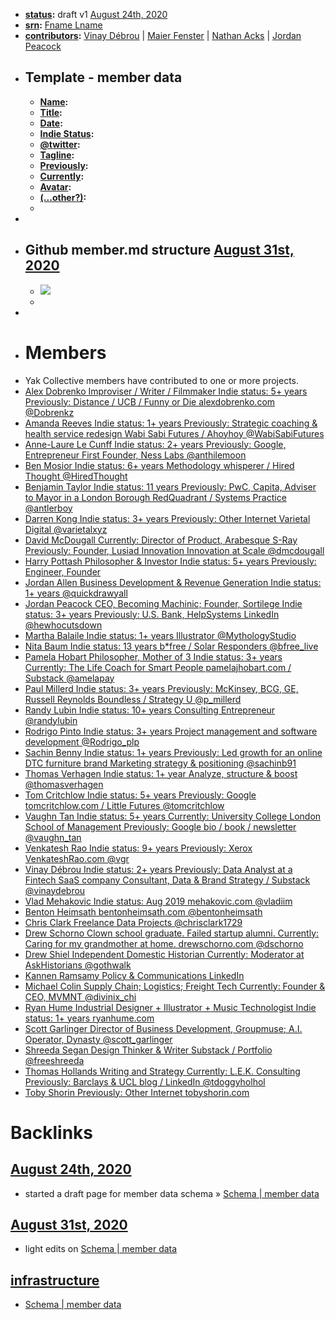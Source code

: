 - **[status](<status.md>):** draft v1 [August 24th, 2020](<August 24th, 2020.md>)
- **[srn](<srn.md>):** [Fname Lname](<Fname Lname.md>)
- **[contributors](<contributors.md>):** [Vinay Débrou](<Vinay Débrou.md>) | [Maier Fenster](<Maier Fenster.md>) | [Nathan Acks](<Nathan Acks.md>) | [Jordan Peacock](<Jordan Peacock.md>)
- ## Template - member data
    - **[Name](<Name.md>):**
    - **[Title](<Title.md>):** 
    - **[Date](<Date.md>):** 
    - **[Indie Status](<Indie Status.md>):**
    - **[@twitter](<@twitter.md>):**
    - **[Tagline](<Tagline.md>):** 
    - **[Previously](<Previously.md>):**
    - **[Currently](<Currently.md>):**
    - **[Avatar](<Avatar.md>):** 
    - **[(...other?)](<(...other?).md>):**
    - 
- 
- ## Github member.md structure [August 31st, 2020](<August 31st, 2020.md>)
    - ![](https://firebasestorage.googleapis.com/v0/b/firescript-577a2.appspot.com/o/imgs%2Fapp%2FArtOfGig%2FHEvvWCbTUm.png?alt=media&token=10227c51-5eeb-483f-b81d-41eabc410560)
    - 
- 
- # Members
- Yak Collective members have contributed to one or more projects.
- [   Alex Dobrenko Improviser / Writer / Filmmaker Indie status: 5+ years Previously: Distance / UCB / Funny or Die  alexdobrenko.com    @Dobrenkz  ](https://www.yakcollective.org/members/alex-dobrenko/)
- [   Amanda Reeves Indie status: 1+ years Previously: Strategic coaching & health service redesign  Wabi Sabi Futures / Ahoyhoy    @WabiSabiFutures  ](https://www.yakcollective.org/members/amanda-reeves/)
- [   Anne-Laure Le Cunff Indie status: 2+ years Previously: Google, Entrepreneur First  Founder, Ness Labs    @anthilemoon  ](https://www.yakcollective.org/members/anne-laure-le-cunff/)
- [   Ben Mosior Indie status: 6+ years  Methodology whisperer / Hired Thought    @HiredThought  ](https://www.yakcollective.org/members/ben-mosior/)
- [   Benjamin Taylor Indie status: 11 years Previously: PwC, Capita, Adviser to Mayor in a London Borough  RedQuadrant / Systems Practice    @antlerboy  ](https://www.yakcollective.org/members/benjamin-taylor/)
- [   Darren Kong Indie status: 3+ years Previously: Other Internet  Varietal Digital    @varietalxyz  ](https://www.yakcollective.org/members/darren-kong/)
- [   David McDougall Currently: Director of Product, Arabesque S-Ray Previously: Founder, Lusiad Innovation  Innovation at Scale    @dmcdougall  ](https://www.yakcollective.org/members/david-mcdougall/)
- [   Harry Pottash Philosopher & Investor Indie status: 5+ years Previously: Engineer, Founder  ](https://www.yakcollective.org/members/harry-pottash/)
- [   Jordan Allen Business Development & Revenue Generation Indie status: 1+ years   @quickdrawyall  ](https://www.yakcollective.org/members/jordan-allen/)
- [   Jordan Peacock CEO, Becoming Machinic; Founder, Sortilege Indie status: 3+ years Previously: U.S. Bank, HelpSystems  LinkedIn    @hewhocutsdown  ](https://www.yakcollective.org/members/jordan-peacock/)
- [   Martha Balaile Indie status: 1+ years  Illustrator    @MythologyStudio  ](https://www.yakcollective.org/members/martha-balaile/)
- [   Nita Baum Indie status: 13 years  b*free / Solar Responders    @bfree_live  ](https://www.yakcollective.org/members/nita-baum/)
- [   Pamela Hobart Philosopher, Mother of 3 Indie status: 3+ years Currently: The Life Coach for Smart People  pamelajhobart.com / Substack    @amelapay  ](https://www.yakcollective.org/members/pamela-hobart/)
- [   Paul Millerd Indie status: 3+ years Previously: McKinsey, BCG, GE, Russell Reynolds  Boundless / Strategy U    @p_millerd  ](https://www.yakcollective.org/members/paul-millerd/)
- [   Randy Lubin Indie status: 10+ years  Consulting Entrepreneur    @randylubin  ](https://www.yakcollective.org/members/randy-lubin/)
- [   Rodrigo Pinto Indie status: 3+ years  Project management and software development    @Rodrigo_plp  ](https://www.yakcollective.org/members/rodrigo-pinto/)
- [   Sachin Benny Indie status: 1+ years Previously: Led growth for an online DTC furniture brand  Marketing strategy & positioning    @sachinb91  ](https://www.yakcollective.org/members/sachin-benny/)
- [   Thomas Verhagen Indie status: 1+ year  Analyze, structure & boost    @thomasverhagen  ](https://www.yakcollective.org/members/thomas-verhagen/)
- [   Tom Critchlow Indie status: 5+ years Previously: Google  tomcritchlow.com / Little Futures    @tomcritchlow  ](https://www.yakcollective.org/members/tom-critchlow/)
- [   Vaughn Tan Indie status: 5+ years Currently: University College London School of Management Previously: Google  bio / book / newsletter    @vaughn_tan  ](https://www.yakcollective.org/members/vaughn-tan/)
- [   Venkatesh Rao Indie status: 9+ years Previously: Xerox  VenkateshRao.com    @vgr  ](https://www.yakcollective.org/members/venkatesh-rao/)
- [   Vinay Débrou Indie status: 2+ years Previously: Data Analyst at a Fintech SaaS company  Consultant, Data & Brand Strategy / Substack    @vinaydebrou  ](https://www.yakcollective.org/members/vinay-debrou/)
- [   Vlad Mehakovic Indie status: Aug 2019  mehakovic.com    @vladiim  ](https://www.yakcollective.org/members/vlad-mehakovic/)
- [   Benton Heimsath  bentonheimsath.com    @bentonheimsath  ](https://www.yakcollective.org/members/benton-heimsath/)
- [   Chris Clark Freelance Data Projects   @chrisclark1729  ](https://www.yakcollective.org/members/chris-clark/)
- [   Drew Schorno Clown school graduate. Failed startup alumni. Currently: Caring for my grandmother at home.  drewschorno.com    @dschorno  ](https://www.yakcollective.org/members/drew-schorno/)
- [   Drew Shiel Independent Domestic Historian Currently: Moderator at AskHistorians   @gothwalk  ](https://www.yakcollective.org/members/drew-shiel/)
- [   Kannen Ramsamy Policy & Communications  LinkedIn   ](https://www.yakcollective.org/members/kannen-ramsamy/)
- [   Michael Colin Supply Chain; Logistics; Freight Tech Currently: Founder & CEO, MVMNT   @divinix_chi  ](https://www.yakcollective.org/members/michael-colin/)
- [   Ryan Hume Industrial Designer + Illustrator + Music Technologist Indie status: 1+ years  ryanhume.com   ](https://www.yakcollective.org/members/ryan-hume/)
- [   Scott Garlinger Director of Business Development, Groupmuse; A.I. Operator, Dynasty   @scott_garlinger  ](https://www.yakcollective.org/members/scott-garlinger/)
- [   Shreeda Segan Design Thinker & Writer  Substack / Portfolio    @freeshreeda  ](https://www.yakcollective.org/members/shreeda-segan/)
- [   Thomas Hollands Writing and Strategy Currently: L.E.K. Consulting Previously: Barclays & UCL  blog / LinkedIn    @tdoggyholhol  ](https://www.yakcollective.org/members/thomas-hollands/)
- [   Toby Shorin Previously: Other Internet  tobyshorin.com   ](https://www.yakcollective.org/members/toby-shorin/)

# Backlinks
## [August 24th, 2020](<August 24th, 2020.md>)
- started a draft page for member data schema » [Schema | member data](<Schema | member data.md>)

## [August 31st, 2020](<August 31st, 2020.md>)
- light edits on [Schema | member data](<Schema | member data.md>)

## [infrastructure](<infrastructure.md>)
- [Schema | member data](<Schema | member data.md>)

